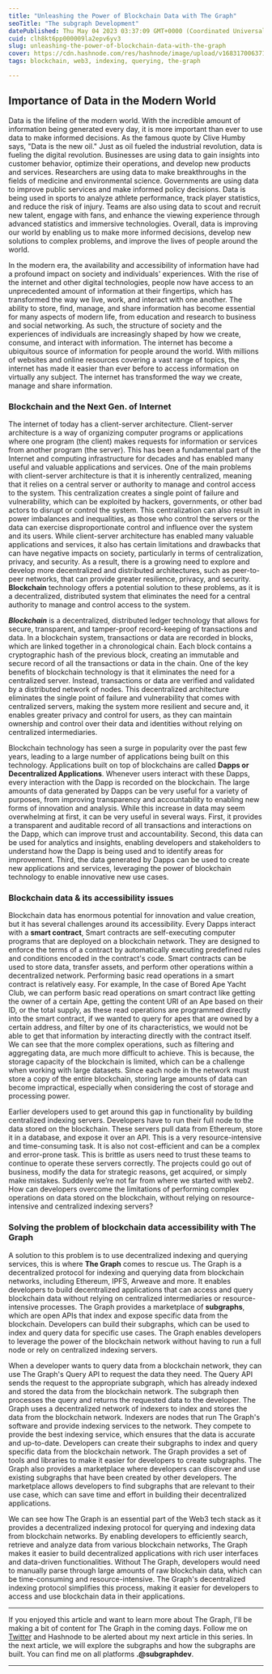 ```yaml
---
title: "Unleashing the Power of Blockchain Data with The Graph"
seoTitle: "The subgraph Development"
datePublished: Thu May 04 2023 03:37:09 GMT+0000 (Coordinated Universal Time)
cuid: clh8kt6pp000009la2epv6yv3
slug: unleashing-the-power-of-blockchain-data-with-the-graph
cover: https://cdn.hashnode.com/res/hashnode/image/upload/v1683170063715/1a54474e-a2dd-488c-97b7-47151032333a.png
tags: blockchain, web3, indexing, querying, the-graph

---
```


## Importance of Data in the Modern World

Data is the lifeline of the modern world. With the incredible amount of information being generated every day, it is more important than ever to use data to make informed decisions. As the famous quote by Clive Humby says, "Data is the new oil." Just as oil fueled the industrial revolution, data is fueling the digital revolution. Businesses are using data to gain insights into customer behavior, optimize their operations, and develop new products and services. Researchers are using data to make breakthroughs in the fields of medicine and environmental science. Governments are using data to improve public services and make informed policy decisions. Data is being used in sports to analyze athlete performance, track player statistics, and reduce the risk of injury. Teams are also using data to scout and recruit new talent, engage with fans, and enhance the viewing experience through advanced statistics and immersive technologies. Overall, data is improving our world by enabling us to make more informed decisions, develop new solutions to complex problems, and improve the lives of people around the world.

In the modern era, the availability and accessibility of information have had a profound impact on society and individuals' experiences. With the rise of the internet and other digital technologies, people now have access to an unprecedented amount of information at their fingertips, which has transformed the way we live, work, and interact with one another. The ability to store, find, manage, and share information has become essential for many aspects of modern life, from education and research to business and social networking. As such, the structure of society and the experiences of individuals are increasingly shaped by how we create, consume, and interact with information. The internet has become a ubiquitous source of information for people around the world. With millions of websites and online resources covering a vast range of topics, the internet has made it easier than ever before to access information on virtually any subject. The internet has transformed the way we create, manage and share information.

### Blockchain and the Next Gen. of Internet

The internet of today has a client-server architecture. Client-server architecture is a way of organizing computer programs or applications where one program (the client) makes requests for information or services from another program (the server). This has been a fundamental part of the Internet and computing infrastructure for decades and has enabled many useful and valuable applications and services. One of the main problems with client-server architecture is that it is inherently centralized, meaning that it relies on a central server or authority to manage and control access to the system. This centralization creates a single point of failure and vulnerability, which can be exploited by hackers, governments, or other bad actors to disrupt or control the system. This centralization can also result in power imbalances and inequalities, as those who control the servers or the data can exercise disproportionate control and influence over the system and its users. While client-server architecture has enabled many valuable applications and services, it also has certain limitations and drawbacks that can have negative impacts on society, particularly in terms of centralization, privacy, and security. As a result, there is a growing need to explore and develop more decentralized and distributed architectures, such as peer-to-peer networks, that can provide greater resilience, privacy, and security. **Blockchain** technology offers a potential solution to these problems, as it is a decentralized, distributed system that eliminates the need for a central authority to manage and control access to the system.

***Blockchain*** is a decentralized, distributed ledger technology that allows for secure, transparent, and tamper-proof record-keeping of transactions and data. In a blockchain system, transactions or data are recorded in blocks, which are linked together in a chronological chain. Each block contains a cryptographic hash of the previous block, creating an immutable and secure record of all the transactions or data in the chain. One of the key benefits of blockchain technology is that it eliminates the need for a centralized server. Instead, transactions or data are verified and validated by a distributed network of nodes. This decentralized architecture eliminates the single point of failure and vulnerability that comes with centralized servers, making the system more resilient and secure and, it enables greater privacy and control for users, as they can maintain ownership and control over their data and identities without relying on centralized intermediaries.

Blockchain technology has seen a surge in popularity over the past few years, leading to a large number of applications being built on this technology. Applications built on top of blockchains are called **Dapps or Decentralized Applications**. Whenever users interact with these Dapps, every interaction with the Dapp is recorded on the blockchain. The large amounts of data generated by Dapps can be very useful for a variety of purposes, from improving transparency and accountability to enabling new forms of innovation and analysis. While this increase in data may seem overwhelming at first, it can be very useful in several ways. First, it provides a transparent and auditable record of all transactions and interactions on the Dapp, which can improve trust and accountability. Second, this data can be used for analytics and insights, enabling developers and stakeholders to understand how the Dapp is being used and to identify areas for improvement. Third, the data generated by Dapps can be used to create new applications and services, leveraging the power of blockchain technology to enable innovative new use cases.

### Blockchain data & its accessibility issues

Blockchain data has enormous potential for innovation and value creation, but it has several challenges around its accessibility. Every Dapps interact with a **smart contract**, Smart contracts are self-executing computer programs that are deployed on a blockchain network. They are designed to enforce the terms of a contract by automatically executing predefined rules and conditions encoded in the contract's code. Smart contracts can be used to store data, transfer assets, and perform other operations within a decentralized network. Performing basic read operations in a smart contract is relatively easy. For example, In the case of Bored Ape Yacht Club, we can perform basic read operations on smart contract like getting the owner of a certain Ape, getting the content URI of an Ape based on their ID, or the total supply, as these read operations are programmed directly into the smart contract, if we wanted to query for apes that are owned by a certain address, and filter by one of its characteristics, we would not be able to get that information by interacting directly with the contract itself. We can see that the more complex operations, such as filtering and aggregating data, are much more difficult to achieve. This is because, the storage capacity of the blockchain is limited, which can be a challenge when working with large datasets. Since each node in the network must store a copy of the entire blockchain, storing large amounts of data can become impractical, especially when considering the cost of storage and processing power.

Earlier developers used to get around this gap in functionality by building centralized indexing servers. Developers have to run their full node to the data stored on the blockchain. These servers pull data from Ethereum, store it in a database, and expose it over an API. This is a very resource-intensive and time-consuming task. It is also not cost-efficient and can be a complex and error-prone task. This is brittle as users need to trust these teams to continue to operate these servers correctly. The projects could go out of business, modify the data for strategic reasons, get acquired, or simply make mistakes. Suddenly we’re not far from where we started with web2. How can developers overcome the limitations of performing complex operations on data stored on the blockchain, without relying on resource-intensive and centralized indexing servers?

### Solving the problem of blockchain data accessibility with The Graph

A solution to this problem is to use decentralized indexing and querying services, this is where **The Graph** comes to rescue us. The Graph is a decentralized protocol for indexing and querying data from blockchain networks, including Ethereum, IPFS, Arweave and more. It enables developers to build decentralized applications that can access and query blockchain data without relying on centralized intermediaries or resource-intensive processes. The Graph provides a marketplace of **subgraphs**, which are open APIs that index and expose specific data from the blockchain. Developers can build their subgraphs, which can be used to index and query data for specific use cases. The Graph enables developers to leverage the power of the blockchain network without having to run a full node or rely on centralized indexing servers.

When a developer wants to query data from a blockchain network, they can use The Graph's Query API to request the data they need. The Query API sends the request to the appropriate subgraph, which has already indexed and stored the data from the blockchain network. The subgraph then processes the query and returns the requested data to the developer. The Graph uses a decentralized network of indexers to index and stores the data from the blockchain network. Indexers are nodes that run The Graph's software and provide indexing services to the network. They compete to provide the best indexing service, which ensures that the data is accurate and up-to-date. Developers can create their subgraphs to index and query specific data from the blockchain network. The Graph provides a set of tools and libraries to make it easier for developers to create subgraphs. The Graph also provides a marketplace where developers can discover and use existing subgraphs that have been created by other developers. The marketplace allows developers to find subgraphs that are relevant to their use case, which can save time and effort in building their decentralized applications.

We can see how The Graph is an essential part of the Web3 tech stack as it provides a decentralized indexing protocol for querying and indexing data from blockchain networks. By enabling developers to efficiently search, retrieve and analyze data from various blockchain networks, The Graph makes it easier to build decentralized applications with rich user interfaces and data-driven functionalities. Without The Graph, developers would need to manually parse through large amounts of raw blockchain data, which can be time-consuming and resource-intensive. The Graph's decentralized indexing protocol simplifies this process, making it easier for developers to access and use blockchain data in their applications.

---

If you enjoyed this article and want to learn more about The Graph, I'll be making a bit of content for The Graph in the coming days. Follow me on [Twitter](https://twitter.com/subgraphdev) and Hashnode to be alerted about my next article in this series. In the next article, we will explore the subgraphs and how the subgraphs are built. You can find me on all platforms **.@subgraphdev**.

---